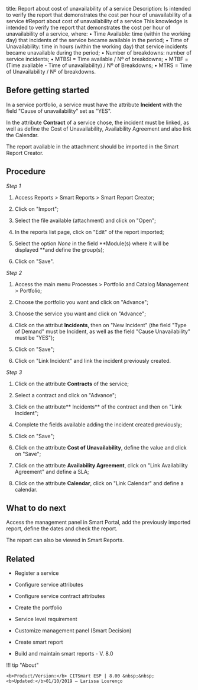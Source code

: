 title: Report about cost of unavailability of a service
Description: Is intended to verify the report that demonstrates the cost per hour of unavailability of a service
#Report about cost of unavailability of a service
This knowledge is intended to verify the report that demonstrates the cost per hour of unavailability of a service, where:
•	Time Available: time (within the working day) that incidents of the service became available in the period;
•	Time of Unavailability: time in hours (within the working day) that service incidents became unavailable during the period;
•	Number of breakdowns: number of service incidents;
•	MTBSI = Time available / Nº of breakdowns;
•	MTBF = (Time available - Time of unavailability) / Nº of Breakdowns;
•	MTRS = Time of Unavailability / Nº of breakdowns.

Before getting started
--------------------------

In a service portfolio, a service must have the attribute **Incident** with the
field "Cause of unavailability" set as "YES".

In the attribute **Contract** of a service chose, the incident must be linked,
as well as define the Cost of Unavailability, Availability Agreement and also
link the Calendar.

The report available in the attachment should be imported in the Smart Report
Creator.

Procedure
-------------

*Step 1*

1.  Access Reports \> Smart Reports \> Smart Report Creator;

2.  Click on "Import";

3.  Select the file available (attachment) and click on "Open";

4.  In the reports list page, click on "Edit" of the report imported;

5.  Select the option *None* in the field **Module(s) where it will be
    displayed **and define the group(s);

6.  Click on "Save".

*Step 2*

1.  Access the main menu Processes \> Portfolio and Catalog Management \>
    Portfolio;

2.  Choose the portfolio you want and click on "Advance";

3.  Choose the service you want and click on "Advance";

4.  Click on the attribut **Incidents**, then on "New Incident" (the field "Type
    of Demand" must be Incident, as well as the field "Cause Unavailability"
    must be "YES");

5.  Click on "Save";

6.  Click on "Link Incident" and link the incident previously created.

*Step 3*

1.  Click on the attribute **Contracts** of the service;

2.  Select a contract and click on "Advance";

3.  Click on the attribute** Incidents** of the contract and then on "Link
    Incident";

4.  Complete the fields available adding the incident created previously;

5.  Click on "Save";

6.  Click on the attribute **Cost of Unavailability**, define the value and
    click on "Save";

7.  Click on the attribute **Availability Agreement**, click on "Link
    Availability Agreement" and define a SLA;

8.  Click on the attribute **Calendar**, click on "Link Calendar" and define a
    calendar.

What to do next
-------------------

Access the management panel in Smart Portal, add the previously imported report,
define the dates and check the report.

The report can also be viewed in Smart Reports.

Related
-----------

-   Register a service

-   Configure service attributes

-   Configure service contract attributes

-   Create the portfolio

-   Service level requirement

-   Customize management panel (Smart Decision)

-   Create smart report

-   Build and maintain smart reports - V. 8.0

!!! tip "About"

    <b>Product/Version:</b> CITSmart ESP | 8.00 &nbsp;&nbsp;
    <b>Updated:</b>01/10/2019 – Larissa Lourenço

